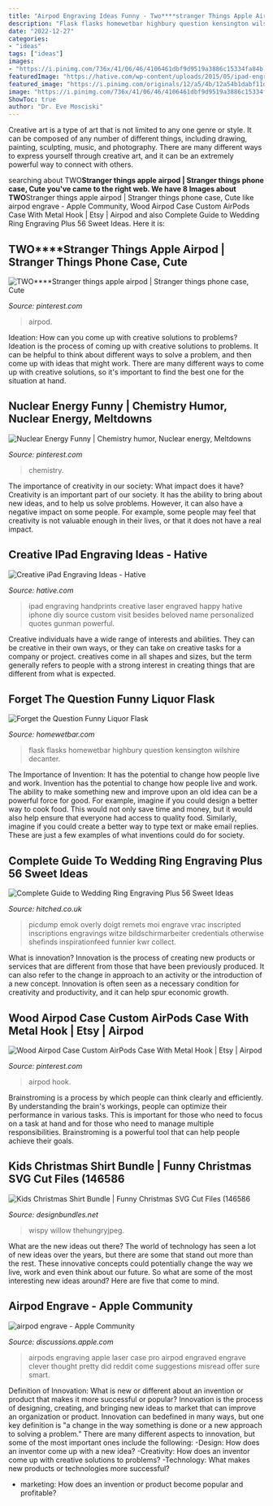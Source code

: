 ```yaml
---
title: "Airpod Engraving Ideas Funny - Two****stranger Things Apple Airpod"
description: "Flask flasks homewetbar highbury question kensington wilshire decanter"
date: "2022-12-27"
categories:
- "ideas"
tags: ["ideas"]
images:
- "https://i.pinimg.com/736x/41/06/46/4106461dbf9d9519a3886c15334fa84b.jpg"
featuredImage: "https://hative.com/wp-content/uploads/2015/05/ipad-engraving-ideas/2-ipad-engraving-ideas.jpg"
featured_image: "https://i.pinimg.com/originals/12/a5/4b/12a54b1dabf11d58e3070b0b8c17b0e1.jpg"
image: "https://i.pinimg.com/736x/41/06/46/4106461dbf9d9519a3886c15334fa84b.jpg"
ShowToc: true
author: "Dr. Eve Mosciski"
---
```



Creative art is a type of art that is not limited to any one genre or style. It can be composed of any number of different things, including drawing, painting, sculpting, music, and photography. There are many different ways to express yourself through creative art, and it can be an extremely powerful way to connect with others.

	

		
searching about TWO****Stranger things apple airpod | Stranger things phone case, Cute you've came to the right web. We have 8 Images about TWO****Stranger things apple airpod | Stranger things phone case, Cute like airpod engrave - Apple Community, Wood Airpod Case Custom AirPods Case With Metal Hook | Etsy | Airpod and also Complete Guide to Wedding Ring Engraving Plus 56 Sweet Ideas. Here it is:
		
    
## TWO****Stranger Things Apple Airpod | Stranger Things Phone Case, Cute

<img loading=lazy src="https://i.pinimg.com/736x/41/06/46/4106461dbf9d9519a3886c15334fa84b.jpg" onerror="this.onerror=null;this.src='https://tse3.mm.bing.net/th?id=OIP.lztAdWuN5UfnLYbtXKMs2QHaHX&amp;pid=15.1';" alt="TWO****Stranger things apple airpod | Stranger things phone case, Cute">

_Source: pinterest.com_

>airpod. 

	

Ideation: How can you come up with creative solutions to problems?
Ideation is the process of coming up with creative solutions to problems. It can be helpful to think about different ways to solve a problem, and then come up with ideas that might work. There are many different ways to come up with creative solutions, so it's important to find the best one for the situation at hand.

    
## Nuclear Energy Funny | Chemistry Humor, Nuclear Energy, Meltdowns

<img loading=lazy src="https://i.pinimg.com/originals/a5/59/2d/a5592de56def9160015c66898054a735.jpg" onerror="this.onerror=null;this.src='https://tse2.mm.bing.net/th?id=OIP.-43Ret2mp0Mllexg6TbB3QHaJ4&amp;pid=15.1';" alt="Nuclear Energy Funny | Chemistry humor, Nuclear energy, Meltdowns">

_Source: pinterest.com_

>chemistry. 

	

The importance of creativity in our society: What impact does it have?
Creativity is an important part of our society. It has the ability to bring about new ideas, and to help us solve problems. However, it can also have a negative impact on some people. For example, some people may feel that creativity is not valuable enough in their lives, or that it does not have a real impact.

    
## Creative IPad Engraving Ideas - Hative

<img loading=lazy src="https://hative.com/wp-content/uploads/2015/05/ipad-engraving-ideas/2-ipad-engraving-ideas.jpg" onerror="this.onerror=null;this.src='https://tse4.mm.bing.net/th?id=OIP.mrhBZ-TSbaNytj_5zYGdeAHaLL&amp;pid=15.1';" alt="Creative iPad Engraving Ideas - Hative">

_Source: hative.com_

>ipad engraving handprints creative laser engraved happy hative iphone diy source custom visit besides beloved name personalized quotes gunman powerful. 

	

Creative individuals have a wide range of interests and abilities. They can be creative in their own ways, or they can take on creative tasks for a company or project. creatives come in all shapes and sizes, but the term generally refers to people with a strong interest in creating things that are different from what is expected.

    
## Forget The Question Funny Liquor Flask

<img loading=lazy src="https://www.homewetbar.com/media/catalog/product/5/4/5446-6oz-blackout-engraved-flask54506.jpg" onerror="this.onerror=null;this.src='https://tse2.mm.bing.net/th?id=OIP.IwSREP4o1HH3RqWi2kbDZgHaHa&amp;pid=15.1';" alt="Forget the Question Funny Liquor Flask">

_Source: homewetbar.com_

>flask flasks homewetbar highbury question kensington wilshire decanter. 

	

The Importance of Invention: It has the potential to change how people live and work.
Invention has the potential to change how people live and work. The ability to make something new and improve upon an old idea can be a powerful force for good. For example, imagine if you could design a better way to cook food. This would not only save time and money, but it would also help ensure that everyone had access to quality food. Similarly, imagine if you could create a better way to type text or make email replies. These are just a few examples of what inventions could do for society.

    
## Complete Guide To Wedding Ring Engraving Plus 56 Sweet Ideas

<img loading=lazy src="https://cdn0.hitched.co.uk/articles/images/3/2/5/6/img_76523/between-the-two-of-you-youll-have-three-rings-to-work-with-after-all-.jpeg" onerror="this.onerror=null;this.src='https://tse3.mm.bing.net/th?id=OIP.YyQw-7Kvhc-VHfd-cFtvIgHaGI&amp;pid=15.1';" alt="Complete Guide to Wedding Ring Engraving Plus 56 Sweet Ideas">

_Source: hitched.co.uk_

>picdump emok overly doigt remets moi engrave vrac inscripted inscriptions engravings witze bildschirmarbeiter credentials otherwise shefinds inspirationfeed funnier kwr collect. 

	

What is innovation?
Innovation is the process of creating new products or services that are different from those that have been previously produced. It can also refer to the change in approach to an activity or the introduction of a new concept. Innovation is often seen as a necessary condition for creativity and productivity, and it can help spur economic growth.

    
## Wood Airpod Case Custom AirPods Case With Metal Hook | Etsy | Airpod

<img loading=lazy src="https://i.pinimg.com/originals/12/a5/4b/12a54b1dabf11d58e3070b0b8c17b0e1.jpg" onerror="this.onerror=null;this.src='https://tse1.mm.bing.net/th?id=OIP.KEjdFl2oz4j_JBCYlsqW3gHaE8&amp;pid=15.1';" alt="Wood Airpod Case Custom AirPods Case With Metal Hook | Etsy | Airpod">

_Source: pinterest.com_

>airpod hook. 

	

Brainstroming is a process by which people can think clearly and efficiently. By understanding the brain's workings, people can optimize their performance in various tasks. This is important for those who need to focus on a task at hand and for those who need to manage multiple responsibilities. Brainstroming is a powerful tool that can help people achieve their goals.

    
## Kids Christmas Shirt Bundle | Funny Christmas SVG Cut Files (146586

<img loading=lazy src="https://i.fbcd.co/products/original/b3e918dce4e1d74779f3b5dd87dc14928d6ee5abaa43d33123048507bcb1ec9d.jpg" onerror="this.onerror=null;this.src='https://tse3.mm.bing.net/th?id=OIP.xjXdQ1WFaXg8MvVxmk7Y3wHaE8&amp;pid=15.1';" alt="Kids Christmas Shirt Bundle | Funny Christmas SVG Cut Files (146586">

_Source: designbundles.net_

>wispy willow thehungryjpeg. 

	

What are the new ideas out there?
The world of technology has seen a lot of new ideas over the years, but there are some that stand out more than the rest. These innovative concepts could potentially change the way we live, work and even think about our future. So what are some of the most interesting new ideas around? Here are five that come to mind.

    
## Airpod Engrave - Apple Community

<img loading=lazy src="https://discussions.apple.com/content/attachment/3fd2182c-7ab8-4690-8b07-6554d3f5e9ce" onerror="this.onerror=null;this.src='https://tse4.mm.bing.net/th?id=OIP.NCT4O84A0GtCKGdcPySDOQHaJ4&amp;pid=15.1';" alt="airpod engrave - Apple Community">

_Source: discussions.apple.com_

>airpods engraving apple laser case pro airpod engraved engrave clever thought pretty did reddit come suggestions misread offer sure smart. 

	

Definition of Innovation: What is new or different about an invention or product that makes it more successful or popular?
Innovation is the process of designing, creating, and bringing new ideas to market that can improve an organization or product. Innovation can bedefined in many ways, but one key definition is "a change in the way something is done or a new approach to solving a problem." 
There are many different aspects to innovation, but some of the most important ones include the following: 
-Design: How does an inventor come up with a new idea? 
-Creativity: How does an inventor come up with creative solutions to problems? 
-Technology: What makes new products or technologies more successful? 
- marketing: How does an invention or product become popular and profitable?

